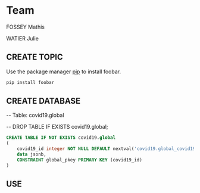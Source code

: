 # Team

FOSSEY Mathis

WATIER Julie


## CREATE TOPIC

Use the package manager [pip](https://pip.pypa.io/en/stable/) to install foobar.

```bash
pip install foobar
```

## CREATE DATABASE

-- Table: covid19.global

-- DROP TABLE IF EXISTS covid19.global;

```SQL
CREATE TABLE IF NOT EXISTS covid19.global
(
    covid19_id integer NOT NULL DEFAULT nextval('covid19.global_covid19_id_seq'::regclass),
    data jsonb,
    CONSTRAINT global_pkey PRIMARY KEY (covid19_id)
)
```

## USE
